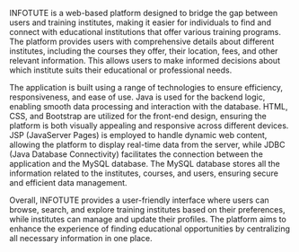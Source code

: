 INFOTUTE is a web-based platform designed to bridge the gap between users and training institutes, making it easier for individuals to find and connect with educational institutions that offer various training programs. The platform provides users with comprehensive details about different institutes, including the courses they offer, their location, fees, and other relevant information. This allows users to make informed decisions about which institute suits their educational or professional needs.

The application is built using a range of technologies to ensure efficiency, responsiveness, and ease of use. Java is used for the backend logic, enabling smooth data processing and interaction with the database. HTML, CSS, and Bootstrap are utilized for the front-end design, ensuring the platform is both visually appealing and responsive across different devices. JSP (JavaServer Pages) is employed to handle dynamic web content, allowing the platform to display real-time data from the server, while JDBC (Java Database Connectivity) facilitates the connection between the application and the MySQL database. The MySQL database stores all the information related to the institutes, courses, and users, ensuring secure and efficient data management.

Overall, INFOTUTE provides a user-friendly interface where users can browse, search, and explore training institutes based on their preferences, while institutes can manage and update their profiles. The platform aims to enhance the experience of finding educational opportunities by centralizing all necessary information in one place.
